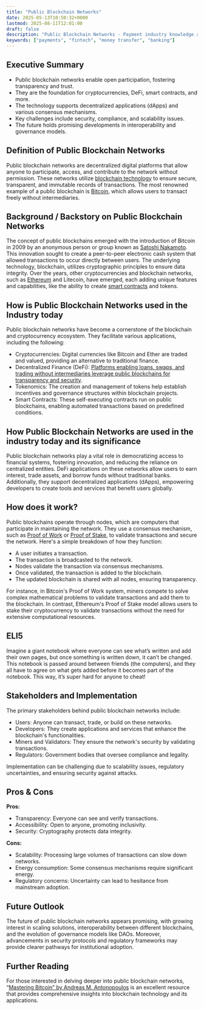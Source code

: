 ```yaml
---
title: "Public Blockchain Networks"
date: 2025-05-13T10:50:32+0000
lastmod: 2025-08-11T12:01:00
draft: false
description: "Public Blockchain Networks - Payment industry knowledge and insights"
keywords: ["payments", "fintech", "money transfer", "banking"]
---
```


## Executive Summary

- Public blockchain networks enable open participation, fostering transparency and trust.
- They are the foundation for cryptocurrencies, DeFi, smart contracts, and more.
- The technology supports decentralized applications (dApps) and various consensus mechanisms.
- Key challenges include security, compliance, and scalability issues.
- The future holds promising developments in interoperability and governance models.

## Definition of Public Blockchain Networks
Public blockchain networks are decentralized digital platforms that allow anyone to participate, access, and contribute to the network without permission. These networks utilize [blockchain technology](https://faisalkhanllc.xyz/resources/payments-wiki/b/blockchain/) to ensure secure, transparent, and immutable records of transactions. The most renowned example of a public blockchain is [Bitcoin](https://faisalkhanllc.xyz/resources/payments-wiki/b/bitcoin/), which allows users to transact freely without intermediaries.

## Background / Backstory on Public Blockchain Networks
The concept of public blockchains emerged with the introduction of Bitcoin in 2009 by an anonymous person or group known as [Satoshi Nakamoto](https://faisalkhanllc.xyz/resources/payments-wiki/s/satoshi-nakamoto/). This innovation sought to create a peer-to-peer electronic cash system that allowed transactions to occur directly between users. The underlying technology, blockchain, utilizes cryptographic principles to ensure data integrity. Over the years, other cryptocurrencies and blockchain networks, such as [Ethereum](https://faisalkhanllc.xyz/resources/payments-wiki/e/ethereum-blockchain/) and Litecoin, have emerged, each adding unique features and capabilities, like the ability to create [smart contracts](https://faisalkhanllc.xyz/resources/payments-wiki/s/smart-contract/) and tokens.

## How is Public Blockchain Networks used in the Industry today
Public blockchain networks have become a cornerstone of the blockchain and cryptocurrency ecosystem. They facilitate various applications, including the following:

- Cryptocurrencies: Digital currencies like Bitcoin and Ether are traded and valued, providing an alternative to traditional finance.
- Decentralized Finance (DeFi): [Platforms enabling loans, swaps, and trading without intermediaries leverage public blockchains for transparency and security](https://faisalkhanllc.xyz/resources/payments-wiki/d/decentralized-finance-defi/).
- Tokenomics: The creation and management of tokens help establish incentives and governance structures within blockchain projects.
- Smart Contracts: These self-executing contracts run on public blockchains, enabling automated transactions based on predefined conditions.

## How Public Blockchain Networks are used in the industry today and its significance
Public blockchain networks play a vital role in democratizing access to financial systems, fostering innovation, and reducing the reliance on centralized entities. DeFi applications on these networks allow users to earn interest, trade assets, and borrow funds without traditional banks. Additionally, they support decentralized applications (dApps), empowering developers to create tools and services that benefit users globally.

## How does it work?
Public blockchains operate through nodes, which are computers that participate in maintaining the network. They use a consensus mechanism, such as [Proof of Work](https://faisalkhanllc.xyz/resources/payments-wiki/p/proof-of-work-pow/) or [Proof of Stake](https://faisalkhanllc.xyz/resources/payments-wiki/p/proof-of-stake-pos/), to validate transactions and secure the network. Here's a simple breakdown of how they function:

- A user initiates a transaction.
- The transaction is broadcasted to the network.
- Nodes validate the transaction via consensus mechanisms.
- Once validated, the transaction is added to the blockchain.
- The updated blockchain is shared with all nodes, ensuring transparency.

For instance, in Bitcoin's Proof of Work system, miners compete to solve complex mathematical problems to validate transactions and add them to the blockchain. In contrast, Ethereum's Proof of Stake model allows users to stake their cryptocurrency to validate transactions without the need for extensive computational resources.

## ELI5
Imagine a giant notebook where everyone can see what’s written and add their own pages, but once something is written down, it can’t be changed. This notebook is passed around between friends (the computers), and they all have to agree on what gets added before it becomes part of the notebook. This way, it’s super hard for anyone to cheat!

## Stakeholders and Implementation
The primary stakeholders behind public blockchain networks include:

- Users: Anyone can transact, trade, or build on these networks.
- Developers: They create applications and services that enhance the blockchain's functionalities.
- Miners and Validators: They ensure the network's security by validating transactions.
- Regulators: Government bodies that oversee compliance and legality.

Implementation can be challenging due to scalability issues, regulatory uncertainties, and ensuring security against attacks.

## Pros & Cons
**Pros:**

- Transparency: Everyone can see and verify transactions.
- Accessibility: Open to anyone, promoting inclusivity.
- Security: Cryptography protects data integrity.

**Cons:**

- Scalability: Processing large volumes of transactions can slow down networks.
- Energy consumption: Some consensus mechanisms require significant energy.
- Regulatory concerns: Uncertainty can lead to hesitance from mainstream adoption.

## Future Outlook
The future of public blockchain networks appears promising, with growing interest in scaling solutions, interoperability between different blockchains, and the evolution of governance models like DAOs. Moreover, advancements in security protocols and regulatory frameworks may provide clearer pathways for institutional adoption.

## Further Reading
For those interested in delving deeper into public blockchain networks, “[Mastering Bitcoin” by Andreas M. Antonopoulos](https://www.goodreads.com/book/show/21820378-mastering-bitcoin) is an excellent resource that provides comprehensive insights into blockchain technology and its applications.